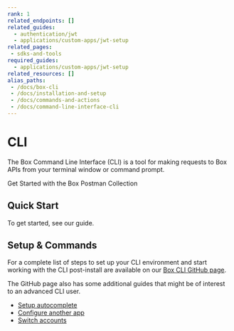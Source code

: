 ```yaml
---
rank: 1
related_endpoints: []
related_guides: 
  - authentication/jwt
  - applications/custom-apps/jwt-setup
related_pages:
 - sdks-and-tools
required_guides: 
  - applications/custom-apps/jwt-setup
related_resources: []
alias_paths:
 - /docs/box-cli
 - /docs/installation-and-setup
 - /docs/commands-and-actions
 - /docs/command-line-interface-cli
---
```


# CLI

The Box Command Line Interface (CLI) is a tool for making requests to
Box APIs from your terminal window or command prompt.

<CTA to='g://tooling/postman/quick-start'>
  Get Started with the Box Postman Collection
</CTA>

## Quick Start

To get started, see our guide. 

## Setup & Commands

For a complete list of steps to set up your CLI environment and start working
with the CLI post-install are available on our [Box CLI GitHub page][cli].

The GitHub page also has some additional guides that might be of interest to an
advanced CLI user.

* [Setup autocomplete][cli-autocomplete]
* [Configure another app][cli-add-config]
* [Switch accounts][cli-switch]

[cli]: https://github.com/box/boxcli
[cli-autocomplete]: https://github.com/box/boxcli/blob/master/docs/autocomplete.md
[cli-switch]: https://github.com/box/boxcli/blob/master/docs/configure.md#box-configureenvironmentsswitch-user-userid
[cli-add-config]: https://github.com/box/boxcli/blob/master/docs/configure.md#box-configureenvironmentsadd-path